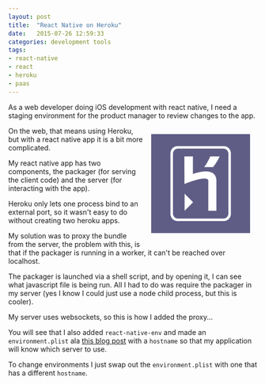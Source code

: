 ```yaml
---
layout: post
title:  "React Native on Heroku"
date:   2015-07-26 12:59:33
categories: development tools
tags:
- react-native
- react
- heroku
- paas
---
```

As a web developer doing iOS development with react native, I need a staging
environment for the product manager to review changes to the app.

<img src="/assets/heroku-logo.png" style="height:200px;width:200px;float:right;margin:15px;"/>

On the web, that means using Heroku, but with a react native app it is a bit
more complicated.

My react native app has two components, the packager (for serving the client
code) and the server (for interacting with the app).

Heroku only lets one process bind to an external port, so it wasn't easy to do
without creating two heroku apps.

My solution was to proxy the bundle from the server, the problem with this, is
that if the packager is running in a worker, it can't be reached over localhost.

The packager is launched via a shell script, and by opening it, I can see what
javascript file is being run. All I had to do was require the packager in my
server (yes I know I could just use a node child process, but this is cooler).

My server uses websockets, so this is how I added the proxy...

<script src="https://gist.github.com/brysgo/17b0536381632eb67c27.js"></script>

You will see that I also added `react-native-env` and made an `environment.plist`
ala [this blog post][ios-env-article] with a `hostname` so that my application 
will know which server to use.

To change environments I just swap out the `environment.plist` with one that has
a different `hostname`.

[ios-env-article]: http://www.blackdogfoundry.com/blog/migrating-ios-app-through-multiple-environments/
